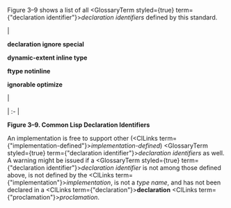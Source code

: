  



Figure 3–9 shows a list of all <GlossaryTerm styled={true} term={"declaration identifier"}><i>declaration identifiers</i></GlossaryTerm> defined by this standard. 



|<p>**declaration ignore special** </p><p>**dynamic-extent inline type** </p><p>**ftype notinline** </p><p>**ignorable optimize**</p>|

| :- |





**Figure 3–9. Common Lisp Declaration Identifiers**  







An implementation is free to support other (<ClLinks  term={"implementation-defined"}><i>implementation-defined</i></ClLinks>) <GlossaryTerm styled={true} term={"declaration identifier"}><i>declaration identifiers</i></GlossaryTerm> as well. A warning might be issued if a <GlossaryTerm styled={true} term={"declaration identifier"}><i>declaration identifier</i></GlossaryTerm> is not among those defined above, is not defined by the <ClLinks  term={"implementation"}><i>implementation</i></ClLinks>, is not a *type name*, and has not been declared in a <ClLinks  term={"declaration"}><b>declaration</b></ClLinks> <ClLinks  term={"proclamation"}><i>proclamation</i></ClLinks>. 



